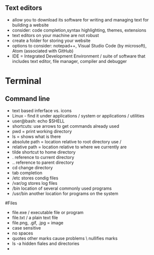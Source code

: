 ## Text editors

- allow you to download its software for writing and managing text for building a website
- consider: code completion,syntax highlighting, themes, extensions
- text editors on your machine are not robust
- create a folder for storing your website
- options to consider: notepad++, Visual Studio Code (by microsoft), Atom (associated with GitHub)
- IDE = Integrated Development Environment / suite of software that includes text editor, file manager, compiler and debugger

# Terminal

## Command line

- text based inferface vs. icons
- Linux - find it under applications / system or applications / utilities
- user@bash: echo $SHELL
- shortcuts: use arrows to get commands already used
- pwd = print working directory
- ls = shows what is there
- absolute path = location relative to root directory use /
- relative path = location relative to where we currently are
- tilde shortcut to home directory
- . reference to current directory
- .. reference to parent directory
- cd change directory
- tab completion
- /etc stores condig files
- /var/og stores log files
- /bin location of several commonly used programs
- /usr/bin another location for programs on the system

#Files
- file.exe / executable file or program
- file.txt / a plain text file
- file.png, .gif, .jpg = image
- case sensitive
- no spaces
- quotes other marks cause problems \ nullifies marks
- ls -a hidden fiales and directories
- 

